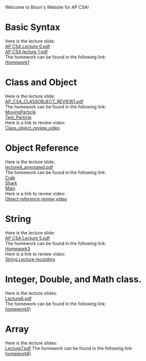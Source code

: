 Welcome to Bison's Website for AP CSA!

# Basic Syntax
Here is the lecture slide:\
[AP CSA Lecture 0.pdf](https://github.com/Bison2001/AP_CSA/files/10416863/AP.CSA.Lecture.0.pdf)\
[AP CSA lecture 1.pdf](https://github.com/Bison2001/AP_CSA/files/10416864/AP.CSA.lecture.1.pdf)\
The homework can be found in the following link:\
[Homework1](https://github.com/Bison2001/AP_CSA/blob/main/Homework1.java)


# Class and Object
Here is the lecture slide:\
[AP_CSA_CLASSOBJECT_REVIEW1.pdf](https://github.com/Bison2001/AP_CSA/files/10416862/AP_CSA_CLASSOBJECT_REVIEW1.pdf)\
The homework can be found in the following link:\
[MovingParticle](https://github.com/Bison2001/AP_CSA/blob/main/MovingParticle.java)\
[Test_Particle](https://github.com/Bison2001/AP_CSA/blob/main/Test_Particle.java)\
Here is a link to review video:\
[Class_object_review_video](https://pan.baidu.com/s/1bncloDak1PK8jqouMeQU6g?pwd=g8js)


# Object Reference
Here is the lecture slide:\
[lecture4_annotated.pdf](https://github.com/Bison2001/AP_CSA/files/10416861/lecture4_sunny_annotated.pdf)\
The homework can be found in the following link:\
[Crab](https://github.com/Bison2001/AP_CSA/blob/main/Crab.java)\
[Shark](https://github.com/Bison2001/AP_CSA/blob/main/Shark.java)\
[Main](https://github.com/Bison2001/AP_CSA/blob/main/Main.java)\
Here is a link to review video:\
[Object reference review video](https://pan.baidu.com/s/1khSs0RsdB4EGwXf2pY-ezw?pwd=9usa)


# String
Here is the lecture slide:\
[AP CSA Lecture 5.pdf](https://github.com/Bison2001/AP_CSA/files/10416860/AP.CSA.Lecture.5.pdf)\
The homework can be found in the following link:\
[Homework3](https://github.com/Bison2001/AP_CSA/blob/main/Homework3.java)\
Here is a link to review video:\
[String Lecture recording](https://pan.baidu.com/s/1FWuOoD8EDndmHfbiwwJjmA?pwd=9hfg)

# Integer, Double, and Math class.
Here is the lecture slides:\
[Lecture6.pdf](https://github.com/Bison2001/AP_CSA/files/10531187/Lecture6.pdf)\
The homework can be found in the following link:\
[homework5](https://github.com/Bison2001/AP_CSA/blob/main/homework5.java)\

# Array
Here is the lecture slides:\
[Lecture7.pdf](https://github.com/Bison2001/AP_CSA/files/10531190/Lecture7.pdf)
The homework can be found in the following link:\
[homework6](https://github.com/Bison2001/AP_CSA/blob/main/homework6.java)\
